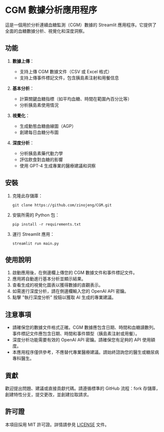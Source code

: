 # CGM 數據分析應用程序

這是一個用於分析連續血糖監測（CGM）數據的 Streamlit 應用程序。它提供了全面的血糖數據分析、視覺化和深度洞察。

## 功能

1. **數據上傳**：
   - 支持上傳 CGM 數據文件（CSV 或 Excel 格式）
   - 支持上傳事件標記文件，包含胰島素注射和用餐信息

2. **基本分析**：
   - 計算關鍵血糖指標（如平均血糖、時間在範圍內百分比等）
   - 分析胰島素使用情況

3. **視覺化**：
   - 生成動態血糖曲線圖（AGP）
   - 創建每日血糖分布圖

4. **深度分析**：
   - 分析胰島素藥代動力學
   - 評估飲食對血糖的影響
   - 使用 GPT-4 生成專業的醫療建議和洞察

## 安裝

1. 克隆此存儲庫：
   ```
   git clone https://github.com/zinojeng/CGM.git
   ```

2. 安裝所需的 Python 包：
   ```
   pip install -r requirements.txt
   ```

3. 運行 Streamlit 應用：
   ```
   streamlit run main.py
   ```

## 使用說明

1. 啟動應用後，在側邊欄上傳您的 CGM 數據文件和事件標記文件。
2. 應用將自動進行基本分析並顯示結果。
3. 查看生成的視覺化圖表以獲得數據的直觀表示。
4. 如需進行深度分析，請在側邊欄輸入您的 OpenAI API 密鑰。
5. 點擊 "執行深度分析" 按鈕以獲取 AI 生成的專業建議。

## 注意事項

- 請確保您的數據文件格式正確。CGM 數據應包含日期、時間和血糖讀數列。事件標記文件應包含日期、時間和事件類型（胰島素注射或用餐）。
- 深度分析功能需要有效的 OpenAI API 密鑰。請確保您有足夠的 API 使用額度。
- 本應用程序僅供參考，不應替代專業醫療建議。請始終諮詢您的醫生或糖尿病專科醫生。

## 貢獻

歡迎提出問題、建議或直接貢獻代碼。請遵循標準的 GitHub 流程：fork 存儲庫，創建特性分支，提交更改，並創建拉取請求。

## 許可證

本項目採用 MIT 許可證。詳情請參見 [LICENSE](LICENSE) 文件。